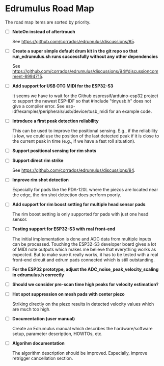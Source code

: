 # Edrumulus Road Map

The road map items are sorted by priority.

- [ ] **NoteOn instead of aftertrouch**

  See https://github.com/corrados/edrumulus/discussions/85.

- [ ] **Create a super simple default drum kit in the git repo so that run_edrumulus.sh runs successfully without any other dependencies**

  See https://github.com/corrados/edrumulus/discussions/94#discussioncomment-6994715.

- [ ] **Add support for USB OTG MIDI for the ESP32-S3**

  It seems we have to wait for the Github espressif/arduino-esp32 project to support the newest ESP-IDF
  so that #include "tinyusb.h" does not give a compiler error. See esp-idf/examples/peripherals/usb/device/tusb_midi
  for an example code.

- [ ] **Introduce a first peak detection reliability**

  This can be used to improve the positional sensing. E.g., if the reliability is low, we could
  use the position of the last detected peak if it is close to the current peak in time (e.g., if
  we have a fast roll situation).

- [ ] **Support positional sensing for rim shots**

- [ ] **Support direct rim strike**

  See https://github.com/corrados/edrumulus/discussions/84.

- [ ] **Improve rim shot detection**

  Especially for pads like the PDA-120L where the piezos are located near the edge, the rim shot detection does perform poorly.

- [ ] **Add support for rim boost setting for multiple head sensor pads**

  The rim boost setting is only supported for pads with just one head sensor.

- [ ] **Testing support for ESP32-S3 with real front-end**

  The initial implementation is done and ADC data from multiple inputs can be processed. Touching the
  ESP32-S3 developer board gives a lot of MIDI note outputs which makes me believe that everything works
  as expected. But to make sure it really works, it has to be tested with a real front-end circuit and
  edrum pads connected which is still outstanding.

- [ ] **For the ESP32 prototype, adjust the ADC_noise_peak_velocity_scaling in edrumulus.h correctly**

- [ ] **Should we consider pre-scan time high peaks for velocity estimation?**

- [ ] **Hot spot suppression on mesh pads with center piezo**

  Striking directly on the piezo results in detected velocity values which are much too high.

- [ ] **Documentation (user manual)**

  Create an Edrumulus manual which describes the hardware/software setup, parameter description, HOWTOs, etc.

- [ ] **Algorihm documentation**

  The algorithm description should be improved. Especially, improve retrigger cancellation section.

